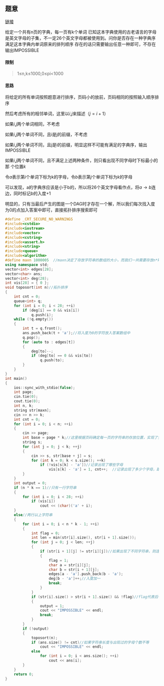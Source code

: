 ## 题意
[链接](https://codeforces.com/problemset/problem/1424/M)

给定一个共有n页的字典，每一页有k个单词
已知这本字典使用的古老语言的字母是英文字母的子集，不一定26个英文字母都被使用到。问你是否存在一种字典序满足这本字典内单词原来的排列顺序
存在的话只需要输出任意一种即可，不存在输出IMPOSSIBLE
#### 限制
> 1≤n,k≤1000,0≤pi<1000
#### 思路
将给定的所有单词按照题意进行排序，页码小的放前，页码相同的按照输入顺序排序

然后考虑所有的相邻单词，这里以$i$,$j$来描述（$j=i+1$）

如果$i$,$j$两个单词相同，不考虑

如果$i$,$j$两个单词不同，且i是j的前缀，不考虑

如果$i$,$j$两个单词不同，且j是i的前缀，明显这样不可能有满足的字典序，输出
IMPOSSIBLE

如果$i$,$j$两个单词不同，且不满足上述两种条件，则只看出现不同字母时下标最小的那
个位置$k$

令$a$表示第$i$个单词下标为k的字母，令$b$表示第$j$个单词下标为$k$的字母

可以发现，a的字典序应该是小于b的，所以将26个英文字母看作点，将$a→b$连边，同时标记$b$的入度+1

明显的，只有当最后产生的图是一个DAG时才存在一个解，所以我们每次找入度为0的点加入答案中即可，直接拓扑排序搜索即可
```cpp
#define _CRT_SECURE_NO_WARNINGS
#include<cstdio>
#include<iostream>
#include<vector>
#include<cstring>
#include<assert.h>
#include<string>
#include<queue>
#include<algorithm>
#define maxn 1000005  //maxn决定了存放字符串的数组的大小，而我们一共需要存放n*k个字符串，n*k<=1e6
using namespace std;
vector<int> edges[28];
vector<char> ans;
vector<int> deg(28);
int vis[28] = { 0 };
void toposort(int n)//拓扑排序
{
	int cnt = 0;
	queue<int> q;
	for (int i = 0; i < 28; ++i)
		if (deg[i] == 0 && vis[i])
			q.push(i);
	while (!q.empty())
	{
		int t = q.front();
		ans.push_back(t + 'a');//将入度为0的字符放入答案数组中
		q.pop();
		for (auto to : edges[t])
		{
			deg[to]--;
			if (deg[to] == 0 && vis[to])
				q.push(to);
		}
	}
}
int main()
{
	ios::sync_with_stdio(false);
	int page;
	cin.tie(0);
	cout.tie(0);
	int n, k;
	string str[maxn];
	cin >> n >> k;
	int cnt = 0;
	for (int i = 0; i < n; ++i)
	{
		cin >> page;
		int base = page * k;//这里根据页码确定每一页的字符串的存放位置，实现了分析中所说的按照页码和输入顺序排序
		string s;
		for (int j = 0; j < k; ++j)
		{
			cin >> s, str[base + j] = s;
			for (int k = 0; k < s.size(); ++k)
				if (!vis[s[k] - 'a'])//记录出现了哪些字母
					vis[s[k] - 'a'] = 1, cnt++;  //记录出现了多少个字母，跟拓扑排序结果比对
		}
	}
	int output = 0;
	if (n * k == 1)//只有一行字符串
	{
		for (int i = 0; i < 28; ++i)
			if (vis[i])
				cout << (char)('a' + i);
	}
	else//两行以上字符串
	{
		for (int i = 0; i < n * k - 1; ++i)
		{
			int flag = 0;
			int len = min(str[i].size(), str[i + 1].size());
			for (int j = 0; j < len; ++j)
			{
				if (str[i + 1][j] != str[i][j])//如果出现了不同字符串，则连边
				{
					flag = 1;
					char a = str[i][j];
					char b = str[i + 1][j];
					edges[a - 'a'].push_back(b - 'a');
					deg[b - 'a']++;//入度加一
					break;
				}
			}
			if (str[i].size() > str[i + 1].size() && !flag)//flag代表后一个字符串是前一个字符串的前缀
			{
				output = 1;
				cout << "IMPOSSIBLE" << endl;
				break;
			}
		}
		if (!output)
		{
			toposort(n);
			if (ans.size() != cnt)//如果字符串长度与出现过的字母个数不等
				cout << "IMPOSSIBLE" << endl;
			else
				for (int i = 0; i < ans.size(); ++i)
					cout << ans[i];
		}
	}
	return 0;
}
```